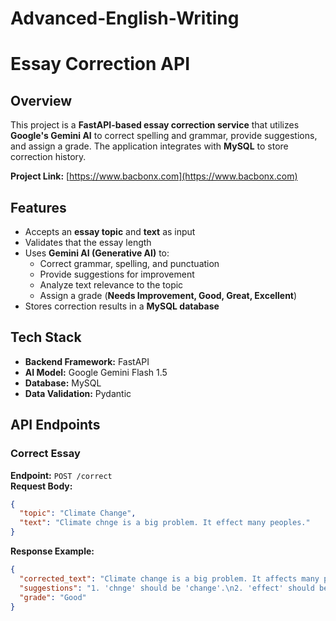 # Advanced-English-Writing

# Essay Correction API  

## Overview  
This project is a **FastAPI-based essay correction service** that utilizes **Google's Gemini AI** to correct spelling and grammar, provide suggestions, and assign a grade. The application integrates with **MySQL** to store correction history.

**Project Link:** [https://www.bacbonx.com](https://www.bacbonx.com)

## Features  
- Accepts an **essay topic** and **text** as input  
- Validates that the essay length  
- Uses **Gemini AI (Generative AI)** to:  
  - Correct grammar, spelling, and punctuation  
  - Provide suggestions for improvement  
  - Analyze text relevance to the topic  
  - Assign a grade (**Needs Improvement, Good, Great, Excellent**)  
- Stores correction results in a **MySQL database**  

## Tech Stack  
- **Backend Framework:** FastAPI  
- **AI Model:** Google Gemini Flash 1.5 
- **Database:** MySQL  
- **Data Validation:** Pydantic  

## API Endpoints  

### Correct Essay  
**Endpoint:** `POST /correct`  
**Request Body:**  
```json
{
  "topic": "Climate Change",
  "text": "Climate chnge is a big problem. It effect many peoples."
}
```  
**Response Example:**  
```json
{
  "corrected_text": "Climate change is a big problem. It affects many people.",
  "suggestions": "1. 'chnge' should be 'change'.\n2. 'effect' should be 'affects'.",
  "grade": "Good"
}
```  
